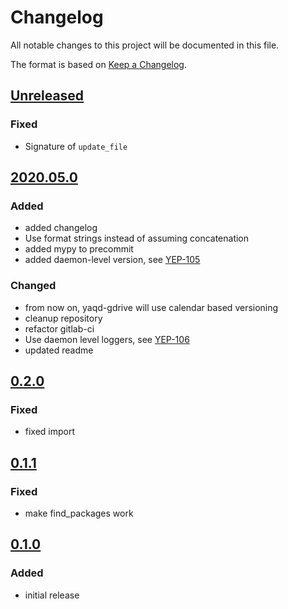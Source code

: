 # Changelog
All notable changes to this project will be documented in this file.

The format is based on [Keep a Changelog](https://keepachangelog.com/).

## [Unreleased]

### Fixed
- Signature of `update_file`

## [2020.05.0]

### Added
- added changelog
- Use format strings instead of assuming concatenation
- added mypy to precommit
- added daemon-level version, see [YEP-105](https://yeps.yaq.fyi/105/)

### Changed
- from now on, yaqd-gdrive will use calendar based versioning
- cleanup repository
- refactor gitlab-ci
- Use daemon level loggers, see [YEP-106](https://yeps.yaq.fyi/106)
- updated readme

## [0.2.0]

### Fixed
- fixed import

## [0.1.1]

### Fixed
- make find_packages work

## [0.1.0]

### Added
- initial release

[Unreleased]: https://gitlab.com/yaq/yaqd-gdrive/-/compare/v2020.05.0...master
[2020.05.0]: https://gitlab.com/yaq/yaqd-gdrive/-/compare/v0.2.0...v2020.05.0
[0.2.0]: https://gitlab.com/yaq/yaqd-gdrive/-/compare/v0.1.1...v0.2.0
[0.1.1]: https://gitlab.com/yaq/yaqd-gdrive/-/compare/v0.1.0...v0.1.1
[0.1.0]: https://gitlab.com/yaq/yaqd-gdrive/-/tags/v0.1.0
